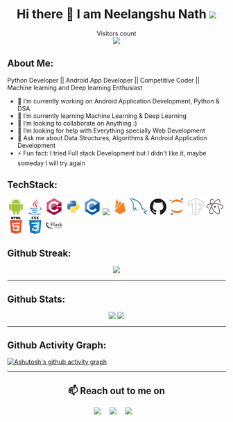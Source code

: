 <h1 align="center">Hi there 👋 I am  Neelangshu Nath  <img src="https://emoji.slack-edge.com/T0172CCPGUW/party-blob/d7253707fa13e9ee.gif" width="30"/></h1>
<p align="center"> 
  Visitors count<br>
  <img src="https://profile-counter.glitch.me/neelangshu007/count.svg" />
</p>


## **About Me:**
Python Developer || Android App Developer || Competitive Coder || Machine learning and Deep learning Enthusiast

- 🔭 I’m currently working on Android Application Development, Python & DSA
- 🌱 I’m currently learning Machine Learning & Deep Learning 
- 👯 I’m looking to collaborate on Anything :)
- 🤔 I’m looking for help with Everything specially Web Development 
- 💬 Ask me about Data Structures, Algorithms & Android Application Development 
- ⚡ Fun fact: I tried Full stack Development but I didn't like it, maybe someday I will try again 


## **TechStack:**
<code><img height="40" src="https://raw.githubusercontent.com/devicons/devicon/master/icons/android/android-original.svg"></code>
<code><img height="40" src="https://raw.githubusercontent.com/devicons/devicon/master/icons/java/java-original.svg"></code>
<code><img height="40" src="https://raw.githubusercontent.com/devicons/devicon/master/icons/cplusplus/cplusplus-original.svg"></code>
<code><img height="40" src="https://raw.githubusercontent.com/github/explore/5c058a388828bb5fde0bcafd4bc867b5bb3f26f3/topics/python/python.png"></code>
<code><img height="40" src="https://raw.githubusercontent.com/devicons/devicon/master/icons/c/c-original.svg"></code>
<code><img height="40" src="https://www.vectorlogo.zone/logos/git-scm/git-scm-icon.svg"></code>
<code><img height="40" src="https://raw.githubusercontent.com/devicons/devicon/master/icons/firebase/firebase-plain.svg"></code>
<code><img height="40" src="https://raw.githubusercontent.com/devicons/devicon/master/icons/mysql/mysql-original.svg"></code>
<code><img height="40" src="https://raw.githubusercontent.com/devicons/devicon/master/icons/github/github-original.svg"></code>
<code><img height="40" src="https://raw.githubusercontent.com/devicons/devicon/master/icons/jupyter/jupyter-original.svg"></code>
<code><img height="40" src="https://raw.githubusercontent.com/devicons/devicon/master/icons/tensorflow/tensorflow-line.svg"></code>
<code><img height="40" src="https://raw.githubusercontent.com/devicons/devicon/master/icons/atom/atom-original.svg"></code>
<code><img height="40" src="https://raw.githubusercontent.com/devicons/devicon/master/icons/html5/html5-original-wordmark.svg"></code>
<code><img height="40" src="https://raw.githubusercontent.com/github/explore/80688e429a7d4ef2fca1e82350fe8e3517d3494d/topics/css/css.png"></code>
<code><img height="40" src="https://raw.githubusercontent.com/github/explore/80688e429a7d4ef2fca1e82350fe8e3517d3494d/topics/flask/flask.png"></code>



## **Github Streak:**
<p align = "center">
  <img src = "https://github-readme-streak-stats.herokuapp.com/?user=neelangshu007&line_height=40&theme=dark">
</p>

---

## **Github Stats:**

<p align="center">
  
  <img src="https://github-readme-stats.vercel.app/api?username=neelangshu007&hide=stars&show_icons=true&line_height=48&theme=dark">
  <img src="https://github-readme-stats.vercel.app/api/top-langs/?username=neelangshu007&count_private=true&line_height=40&theme=dark">

</p>

---

## **Github Activity Graph:**
[![Ashutosh's github activity graph](https://activity-graph.herokuapp.com/graph?username=neelangshu007&theme=xcode)](https://github.com/ashutosh00710/github-readme-activity-graph)

---

 <h2 align="center">📫 Reach out to me on</h2>
  <p align="center">
    <a target="_blank"href="https://www.linkedin.com/in/neelangshu-nath-99a5a0184/"><img src="https://img.shields.io/badge/linkedin-%230077B5.svg?&style=for-the-badge&logo=linkedin&logoColor=white" /></a>&nbsp;&nbsp;&nbsp;&nbsp;
    <a target="_blank"href="https://twitter.com/neelangshu_nath"><img src="https://img.shields.io/badge/twitter-%231DA1F2.svg?&style=for-the-badge&logo=twitter&logoColor=white" /></a>&nbsp;&nbsp;&nbsp;&nbsp;
    <a href="mailto:neelangshunath@gmail.com?subject=Hey%20Neelangshu,%20From%20Github"><img src="https://img.shields.io/badge/gmail-%23D14836.svg?&style=for-the-badge&logo=gmail&logoColor=white" /></a>&nbsp;&nbsp;&nbsp;&nbsp;

</p>
